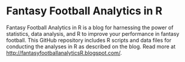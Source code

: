 # Fantasy Football Analytics in R

Fantasy Football Analytics in R is a blog for harnessing the power of statistics, data analysis, and R to improve your performance in fantasy football.  This GitHub repository includes R scripts and data files for conducting the analyses in R as described on the blog.  Read more at http://fantasyfootballanalyticsR.blogspot.com/.